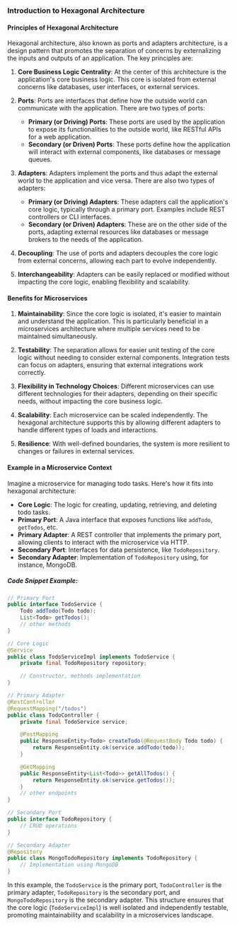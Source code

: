 ### Introduction to Hexagonal Architecture

#### Principles of Hexagonal Architecture

Hexagonal architecture, also known as ports and adapters architecture, is a design pattern that promotes the separation of concerns by externalizing the inputs and outputs of an application. The key principles are:

1. **Core Business Logic Centrality**: At the center of this architecture is the application's core business logic. This core is isolated from external concerns like databases, user interfaces, or external services.

2. **Ports**: Ports are interfaces that define how the outside world can communicate with the application. There are two types of ports:
    - **Primary (or Driving) Ports**: These ports are used by the application to expose its functionalities to the outside world, like RESTful APIs for a web application.
    - **Secondary (or Driven) Ports**: These ports define how the application will interact with external components, like databases or message queues.

3. **Adapters**: Adapters implement the ports and thus adapt the external world to the application and vice versa. There are also two types of adapters:
    - **Primary (or Driving) Adapters**: These adapters call the application's core logic, typically through a primary port. Examples include REST controllers or CLI interfaces.
    - **Secondary (or Driven) Adapters**: These are on the other side of the ports, adapting external resources like databases or message brokers to the needs of the application.

4. **Decoupling**: The use of ports and adapters decouples the core logic from external concerns, allowing each part to evolve independently.

5. **Interchangeability**: Adapters can be easily replaced or modified without impacting the core logic, enabling flexibility and scalability.

#### Benefits for Microservices

1. **Maintainability**: Since the core logic is isolated, it's easier to maintain and understand the application. This is particularly beneficial in a microservices architecture where multiple services need to be maintained simultaneously.

2. **Testability**: The separation allows for easier unit testing of the core logic without needing to consider external components. Integration tests can focus on adapters, ensuring that external integrations work correctly.

3. **Flexibility in Technology Choices**: Different microservices can use different technologies for their adapters, depending on their specific needs, without impacting the core business logic.

4. **Scalability**: Each microservice can be scaled independently. The hexagonal architecture supports this by allowing different adapters to handle different types of loads and interactions.

5. **Resilience**: With well-defined boundaries, the system is more resilient to changes or failures in external services.

#### Example in a Microservice Context

Imagine a microservice for managing todo tasks. Here's how it fits into hexagonal architecture:

- **Core Logic**: The logic for creating, updating, retrieving, and deleting todo tasks.
- **Primary Port**: A Java interface that exposes functions like `addTodo`, `getTodos`, etc.
- **Primary Adapter**: A REST controller that implements the primary port, allowing clients to interact with the microservice via HTTP.
- **Secondary Port**: Interfaces for data persistence, like `TodoRepository`.
- **Secondary Adapter**: Implementation of `TodoRepository` using, for instance, MongoDB.

##### Code Snippet Example:

```java
// Primary Port
public interface TodoService {
    Todo addTodo(Todo todo);
    List<Todo> getTodos();
    // other methods
}

// Core Logic
@Service
public class TodoServiceImpl implements TodoService {
    private final TodoRepository repository;

    // Constructor, methods implementation
}

// Primary Adapter
@RestController
@RequestMapping("/todos")
public class TodoController {
    private final TodoService service;

    @PostMapping
    public ResponseEntity<Todo> createTodo(@RequestBody Todo todo) {
        return ResponseEntity.ok(service.addTodo(todo));
    }

    @GetMapping
    public ResponseEntity<List<Todo>> getAllTodos() {
        return ResponseEntity.ok(service.getTodos());
    }
    // other endpoints
}

// Secondary Port
public interface TodoRepository {
    // CRUD operations
}

// Secondary Adapter
@Repository
public class MongoTodoRepository implements TodoRepository {
    // Implementation using MongoDB
}
```

In this example, the `TodoService` is the primary port, `TodoController` is the primary adapter, `TodoRepository` is the secondary port, and `MongoTodoRepository` is the secondary adapter. This structure ensures that the core logic (`TodoServiceImpl`) is well isolated and independently testable, promoting maintainability and scalability in a microservices landscape.
